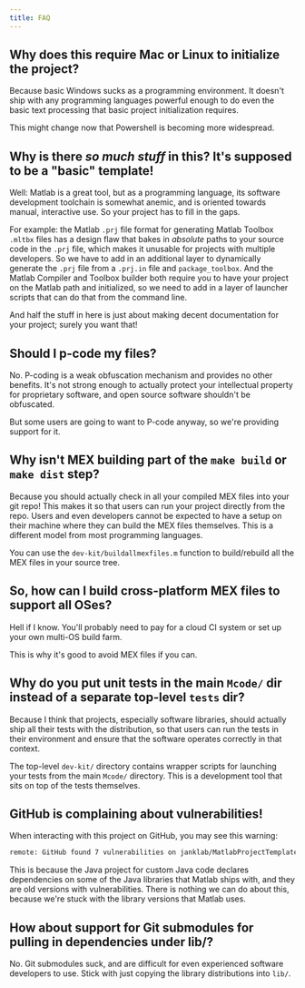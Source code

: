 ```yaml
---
title: FAQ
---
```


## Why does this require Mac or Linux to initialize the project?

Because basic Windows sucks as a programming environment. It doesn't ship with any programming languages powerful enough to do even the basic text processing that basic project initialization requires.

This might change now that Powershell is becoming more widespread.

## Why is there _so much stuff_ in this? It's supposed to be a "basic" template!

Well: Matlab is a great tool, but as a programming language, its software development toolchain is somewhat anemic, and is oriented towards manual, interactive use. So your project has to fill in the gaps.

For example: the Matlab `.prj` file format for generating Matlab Toolbox `.mltbx` files has a design flaw that bakes in _absolute_ paths to your source code in the `.prj` file, which makes it unusable for projects with multiple developers. So we have to add in an additional layer to dynamically generate the `.prj` file from a `.prj.in` file and `package_toolbox`. And the Matlab Compiler and Toolbox builder both require you to have your project on the Matlab path and initialized, so we need to add in a layer of launcher scripts that can do that from the command line.

And half the stuff in here is just about making decent documentation for your project; surely you want that!

## Should I p-code my files?

No. P-coding is a weak obfuscation mechanism and provides no other benefits. It's not strong enough to actually protect your intellectual property for proprietary software, and open source software shouldn't be obfuscated.

But some users are going to want to P-code anyway, so we're providing support for it.

## Why isn't MEX building part of the `make build` or `make dist` step?

Because you should actually check in all your compiled MEX files into your git repo! This makes it so that users can run your project directly from the repo. Users and even developers cannot be expected to have a setup on their machine where they can build the MEX files themselves. This is a different model from most programming languages.

You can use the `dev-kit/buildallmexfiles.m` function to build/rebuild all the MEX files in your source tree.

## So, how can I build cross-platform MEX files to support all OSes?

Hell if I know. You'll probably need to pay for a cloud CI system or set up your own multi-OS build farm.

This is why it's good to avoid MEX files if you can.

## Why do you put unit tests in the main `Mcode/` dir instead of a separate top-level `tests` dir?

Because I think that projects, especially software libraries, should actually ship all their tests with the distribution, so that users can run the tests in their environment and ensure that the software operates correctly in that context.

The top-level `dev-kit/` directory contains wrapper scripts for launching your tests from the main `Mcode/` directory. This is a development tool that sits on top of the tests themselves.

## GitHub is complaining about vulnerabilities!

When interacting with this project on GitHub, you may see this warning:

```bash
remote: GitHub found 7 vulnerabilities on janklab/MatlabProjectTemplate's default branch (3 high, 4 moderate). To find out more,
```

This is because the Java project for custom Java code declares dependencies on some of the Java libraries that Matlab ships with, and they are old versions with vulnerabilities. There is nothing we can do about this, because we're stuck with the library versions that Matlab uses.

## How about support for Git submodules for pulling in dependencies under lib/?

No. Git submodules suck, and are difficult for even experienced software developers to use. Stick with just copying the library distributions into `lib/`.
